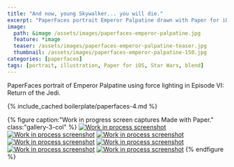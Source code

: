 ```yaml
---
title: "And now, young Skywalker... you will die."
excerpt: "PaperFaces portrait Emperor Palpatine drawn with Paper for iOS on an iPad."
image: 
  path: &image /assets/images/paperfaces-emperor-palpatine.jpg 
  feature: *image
  teaser: /assets/images/paperfaces-emperor-palpatine-teaser.jpg
  thumbnail: /assets/images/paperfaces-emperor-palpatine-150.jpg
categories: [paperfaces]
tags: [portrait, illustration, Paper for iOS, Star Wars, blend]
---
```


PaperFaces portrait of Emperor Palpatine using force lighting in Episode VI: Return of the Jedi.

{% include_cached boilerplate/paperfaces-4.md %}

{% figure caption:"Work in progress screen captures Made with Paper." class:"gallery-3-col" %}
[![Work in process screenshot](/assets/images/paperfaces-emperor-palpatine-process-1-600.jpg)](/assets/images/paperfaces-emperor-palpatine-process-1-lg.jpg) [![Work in process screenshot](/assets/images/paperfaces-emperor-palpatine-process-2-600.jpg)](/assets/images/paperfaces-emperor-palpatine-process-2-lg.jpg) [![Work in process screenshot](/assets/images/paperfaces-emperor-palpatine-process-3-600.jpg)](/assets/images/paperfaces-emperor-palpatine-process-3-lg.jpg) [![Work in process screenshot](/assets/images/paperfaces-emperor-palpatine-process-4-600.jpg)](/assets/images/paperfaces-emperor-palpatine-process-4-lg.jpg) [![Work in process screenshot](/assets/images/paperfaces-emperor-palpatine-process-5-600.jpg)](/assets/images/paperfaces-emperor-palpatine-process-5-lg.jpg) [![Work in process screenshot](/assets/images/paperfaces-emperor-palpatine-process-6-600.jpg)](/assets/images/paperfaces-emperor-palpatine-process-6-lg.jpg) [![Work in process screenshot](/assets/images/paperfaces-emperor-palpatine-process-7-600.jpg)](/assets/images/paperfaces-emperor-palpatine-process-7-lg.jpg)
{% endfigure %}
